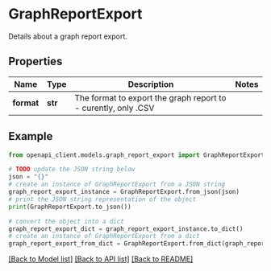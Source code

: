 # GraphReportExport

Details about a graph report export.

## Properties

Name | Type | Description | Notes
------------ | ------------- | ------------- | -------------
**format** | **str** | The format to export the graph report to - curently, only .CSV | 

## Example

```python
from openapi_client.models.graph_report_export import GraphReportExport

# TODO update the JSON string below
json = "{}"
# create an instance of GraphReportExport from a JSON string
graph_report_export_instance = GraphReportExport.from_json(json)
# print the JSON string representation of the object
print(GraphReportExport.to_json())

# convert the object into a dict
graph_report_export_dict = graph_report_export_instance.to_dict()
# create an instance of GraphReportExport from a dict
graph_report_export_from_dict = GraphReportExport.from_dict(graph_report_export_dict)
```
[[Back to Model list]](../README.md#documentation-for-models) [[Back to API list]](../README.md#documentation-for-api-endpoints) [[Back to README]](../README.md)


